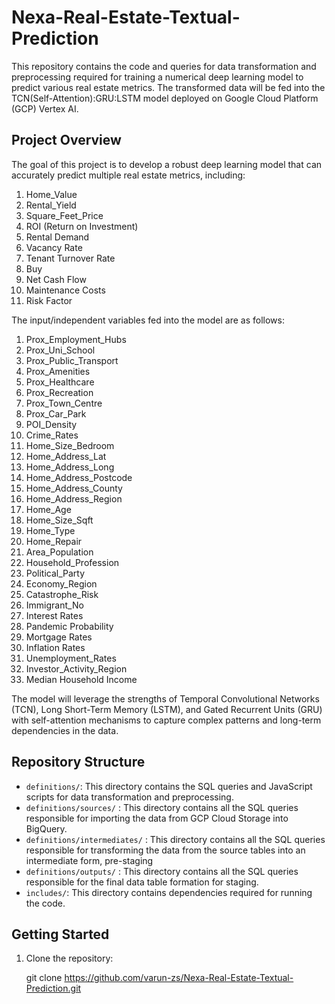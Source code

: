 # Nexa-Real-Estate-Textual-Prediction

This repository contains the code and queries for data transformation and preprocessing required for training a numerical deep learning model to predict various real estate metrics. The transformed data will be fed into the TCN(Self-Attention):GRU:LSTM model deployed on Google Cloud Platform (GCP) Vertex AI.

## Project Overview

The goal of this project is to develop a robust deep learning model that can accurately predict multiple real estate metrics, including:

1. Home_Value
2. Rental_Yield
3. Square_Feet_Price
4. ROI (Return on Investment)
5. Rental Demand
6. Vacancy Rate
7. Tenant Turnover Rate
8. Buy
9. Net Cash Flow
10. Maintenance Costs
11. Risk Factor

The input/independent variables fed into the model are as follows: 

1) Prox_Employment_Hubs
2) Prox_Uni_School	
3) Prox_Public_Transport	
4) Prox_Amenities	
5) Prox_Healthcare	
6) Prox_Recreation	
7) Prox_Town_Centre	
8) Prox_Car_Park	
9) POI_Density	
10) Crime_Rates	
11) Home_Size_Bedroom	
12) Home_Address_Lat	
13) Home_Address_Long	
14) Home_Address_Postcode	
15) Home_Address_County	
16) Home_Address_Region	
17) Home_Age	
18) Home_Size_Sqft	
19) Home_Type	
20) Home_Repair	
21) Area_Population	
22) Household_Profession	
23) Political_Party	
24) Economy_Region	
25) Catastrophe_Risk	
26) Immigrant_No	
27) Interest Rates	
28) Pandemic Probability	
29) Mortgage Rates	
30) Inflation Rates	
31) Unemployment_Rates	
32) Investor_Activity_Region	
33) Median Household Income


The model will leverage the strengths of Temporal Convolutional Networks (TCN), Long Short-Term Memory (LSTM), and Gated Recurrent Units (GRU) with self-attention mechanisms to capture complex patterns and long-term dependencies in the data.

## Repository Structure

- `definitions/`: This directory contains the SQL queries and JavaScript scripts for data transformation and preprocessing.
- `definitions/sources/` : This directory contains all the SQL queries responsible for importing the data from GCP Cloud Storage into BigQuery.
- `definitions/intermediates/` : This directory contains all the SQL queries responsible for transforming the data from the source tables into an intermediate form, pre-staging
- `definitions/outputs/` : This directory contains all the SQL queries responsible for the final data table formation for staging. 
- `includes/`: This directory contains dependencies required for running the code.

## Getting Started

1. Clone the repository:

   git clone https://github.com/varun-zs/Nexa-Real-Estate-Textual-Prediction.git